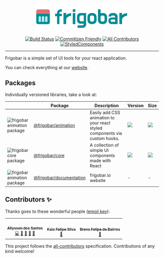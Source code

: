 <div align="center">
  <img src="/static/frigobar.svg" width="300" />

[![Build Status](https://travis-ci.org/frigobar/frigobar.svg?branch=master)](https://travis-ci.org/frigobar/frigobar)
[![Commitizen Friendly](https://camo.githubusercontent.com/6080f52144977b8b2b20e42408379ce68371aafd/68747470733a2f2f696d672e736869656c64732e696f2f62616467652f636f6d6d6974697a656e2d667269656e646c792d627269676874677265656e2e737667)](https://github.com/commitizen/cz-cli)<!-- ALL-CONTRIBUTORS-BADGE:START - Do not remove or modify this section -->
[![All Contributors](https://img.shields.io/badge/all_contributors-3-orange.svg?style=flat-square)](#contributors-)<!-- ALL-CONTRIBUTORS-BADGE:END --> [![StyledComponents](https://camo.githubusercontent.com/83915eaa262cfa89f70f2d4eb2ec55c0cbe7c615/68747470733a2f2f696d672e736869656c64732e696f2f62616467652f7374796c652d2546302539462539322538352532307374796c65642d2d636f6d706f6e656e74732d6f72616e67652e7376673f636f6c6f72423d64616133353726636f6c6f72413d646237343865)](https://github.com/styled-components/styled-components)

</div>

<hr />

Frigobar is a simple set of UI tools for your react application.

You can check everything at our [website](https://frigobar.io/).

## Packages

Individually versioned libraries, take a look at:

<!-- prettier-ignore-start -->
||Package|Description|Version|Size|
|-|-------|-----------|-------|----|
|<img src="https://frigobar.io/icons/dance.svg" alt="frigobar animation package" width="150" />|[@frigobar/animation](https://github.com/frigobar/frigobar/tree/master/packages/animation)|Easily add CSS animation to your react styled components via custom hooks.|[<img src="https://badgen.net/npm/v/@frigobar/animation" height="30" />](https://www.npmjs.com/package/@frigobar/animation)|[<img src="https://badgen.net/bundlephobia/minzip/@frigobar/animation" height="30" />](https://bundlephobia.com/result?p=@frigobar/animation)|
|<img src="https://frigobar.io/icons/stacked.svg" alt="frigobar core package" width="150" />|[@frigobar/core](https://github.com/frigobar/frigobar/tree/master/packages/core)|A collection of simple UI components made with React|[<img src="https://badgen.net/npm/v/@frigobar/core" height="30" />](https://www.npmjs.com/package/@frigobar/core)|[<img src="https://badgen.net/bundlephobia/minzip/@frigobar/core" height="30" />](https://bundlephobia.com/result?p=@frigobar/core)|
|<img src="https://frigobar.io/logo-text.svg" alt="frigobar animation package" width="150" />|[@frigobar/documentation](https://github.com/frigobar/frigobar/tree/master/packages/documentation)|frigobar.io website|-|-|
<!-- prettier-ignore-end -->

## Contributors ✨

Thanks goes to these wonderful people ([emoji key](https://allcontributors.org/docs/en/emoji-key)):

<!-- ALL-CONTRIBUTORS-LIST:START - Do not remove or modify this section -->
<!-- prettier-ignore-start -->
<!-- markdownlint-disable -->
<table>
  <tr>
    <td align="center"><a href="https://twitter.com/_allyssonsantos"><img src="https://avatars1.githubusercontent.com/u/13424727?v=4?s=100" width="100px;" alt=""/><br /><sub><b>Allysson dos Santos</b></sub></a><br /><a href="https://github.com/frigobar/frigobar/commits?author=allyssonsantos" title="Code">💻</a> <a href="https://github.com/frigobar/frigobar/commits?author=allyssonsantos" title="Documentation">📖</a> <a href="#design-allyssonsantos" title="Design">🎨</a> <a href="#ideas-allyssonsantos" title="Ideas, Planning, & Feedback">🤔</a> <a href="https://github.com/frigobar/frigobar/pulls?q=is%3Apr+reviewed-by%3Aallyssonsantos" title="Reviewed Pull Requests">👀</a></td>
    <td align="center"><a href="http://kaiofelipejs.dev"><img src="https://avatars2.githubusercontent.com/u/41922744?v=4?s=100" width="100px;" alt=""/><br /><sub><b>Kaio Felipe Silva</b></sub></a><br /><a href="https://github.com/frigobar/frigobar/commits?author=kaiofelipejs" title="Documentation">📖</a></td>
    <td align="center"><a href="https://github.com/breno-felipe"><img src="https://avatars.githubusercontent.com/u/50807243?v=4?s=100" width="100px;" alt=""/><br /><sub><b>Breno Felipe de Bairros</b></sub></a><br /><a href="https://github.com/frigobar/frigobar/commits?author=breno-felipe" title="Documentation">📖</a></td>
  </tr>
</table>

<!-- markdownlint-restore -->
<!-- prettier-ignore-end -->

<!-- ALL-CONTRIBUTORS-LIST:END -->

This project follows the [all-contributors](https://github.com/all-contributors/all-contributors) specification. Contributions of any kind welcome!
